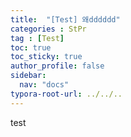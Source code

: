 ```yaml
---
title:  "[Test] 왜dddddd"
categories : StPr
tag : [Test]
toc: true
toc_sticky: true
author_profile: false
sidebar:
  nav: "docs"
typora-root-url: ../../..
---
```




test
